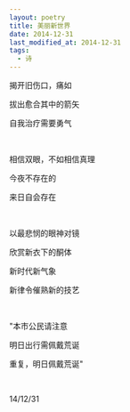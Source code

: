 ```yaml
---
layout: poetry
title: 美丽新世界
date: 2014-12-31
last_modified_at: 2014-12-31
tags:
  - 诗
---
```



揭开旧伤口，痛如

拔出愈合其中的箭矢

自我治疗需要勇气

<br>

相信双眼，不如相信真理

今夜不存在的

来日自会存在

<br>

以最悲悯的眼神对镜

欣赏新衣下的酮体

新时代新气象

新律令催熟新的技艺

<br>

"本市公民请注意

明日出行需佩戴荒诞

重复，明日佩戴荒诞"

<br>

14/12/31
